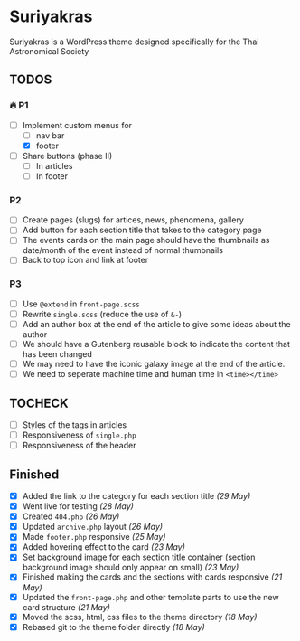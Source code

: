 # Suriyakras

Suriyakras is a WordPress theme designed specifically for the Thai Astronomical Society

## TODOS

### 🔥 P1

- [ ] Implement custom menus for
  - [ ] nav bar
  - [x] footer
- [ ] Share buttons (phase II)
  - [ ] In articles
  - [ ] In footer

### P2

- [ ] Create pages (slugs) for artices, news, phenomena, gallery
- [ ] Add button for each section title that takes to the category page
- [ ] The events cards on the main page should have the thumbnails as date/month of the event instead of normal thumbnails
- [ ] Back to top icon and link at footer

### P3

- [ ] Use `@extend` in `front-page.scss`
- [ ] Rewrite `single.scss` (reduce the use of `&-`)
- [ ] Add an author box at the end of the article to give some ideas about the author
- [ ] We should have a Gutenberg reusable block to indicate the content that has been changed
- [ ] We may need to have the iconic galaxy image at the end of the article.
- [ ] We need to seperate machine time and human time in `<time></time>`

## TOCHECK

- [ ] Styles of the tags in articles
- [ ] Responsiveness of `single.php`
- [ ] Responsiveness of the header

## Finished

- [x] Added the link to the category for each section title *(29 May)*
- [x] Went live for testing *(28 May)*
- [x] Created `404.php` *(26 May)*
- [x] Updated `archive.php` layout *(26 May)*
- [x] Made `footer.php` responsive *(25 May)*
- [x] Added hovering effect to the card *(23 May)*
- [x] Set background image for each section title container (section background image should only appear on small) *(23 May)*
- [x] Finished making the cards and the sections with cards responsive *(21 May)*
- [x] Updated the `front-page.php` and other template parts to use the new card structure *(21 May)*
- [x] Moved the scss, html, css files to the theme directory *(18 May)*
- [x] Rebased git to the theme folder directly *(18 May)*
